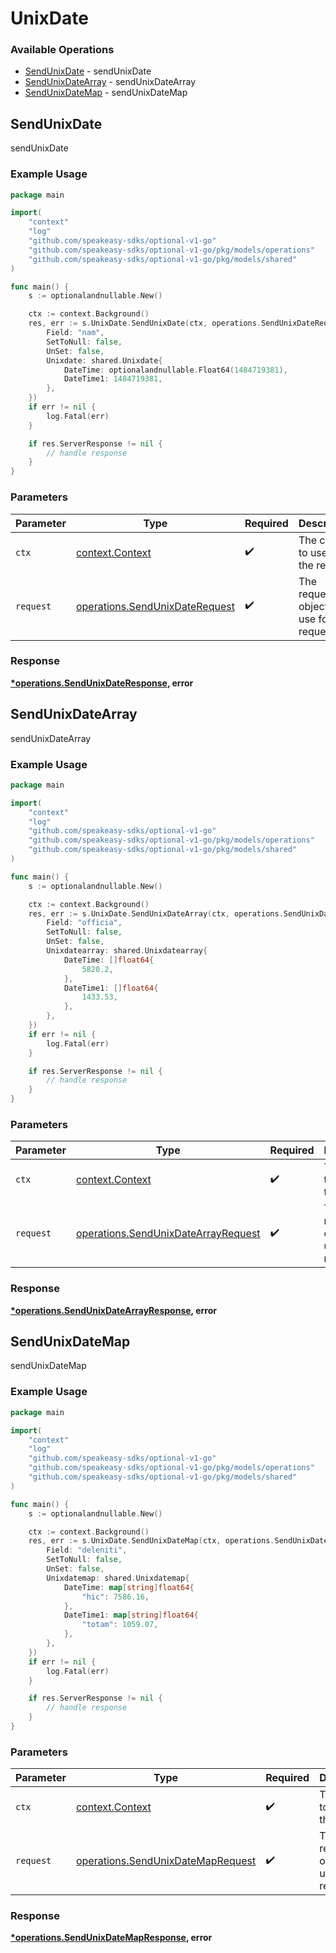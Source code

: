 # UnixDate

### Available Operations

* [SendUnixDate](#sendunixdate) - sendUnixDate
* [SendUnixDateArray](#sendunixdatearray) - sendUnixDateArray
* [SendUnixDateMap](#sendunixdatemap) - sendUnixDateMap

## SendUnixDate

sendUnixDate

### Example Usage

```go
package main

import(
	"context"
	"log"
	"github.com/speakeasy-sdks/optional-v1-go"
	"github.com/speakeasy-sdks/optional-v1-go/pkg/models/operations"
	"github.com/speakeasy-sdks/optional-v1-go/pkg/models/shared"
)

func main() {
    s := optionalandnullable.New()

    ctx := context.Background()
    res, err := s.UnixDate.SendUnixDate(ctx, operations.SendUnixDateRequest{
        Field: "nam",
        SetToNull: false,
        UnSet: false,
        Unixdate: shared.Unixdate{
            DateTime: optionalandnullable.Float64(1484719381),
            DateTime1: 1484719381,
        },
    })
    if err != nil {
        log.Fatal(err)
    }

    if res.ServerResponse != nil {
        // handle response
    }
}
```

### Parameters

| Parameter                                                                        | Type                                                                             | Required                                                                         | Description                                                                      |
| -------------------------------------------------------------------------------- | -------------------------------------------------------------------------------- | -------------------------------------------------------------------------------- | -------------------------------------------------------------------------------- |
| `ctx`                                                                            | [context.Context](https://pkg.go.dev/context#Context)                            | :heavy_check_mark:                                                               | The context to use for the request.                                              |
| `request`                                                                        | [operations.SendUnixDateRequest](../../models/operations/sendunixdaterequest.md) | :heavy_check_mark:                                                               | The request object to use for the request.                                       |


### Response

**[*operations.SendUnixDateResponse](../../models/operations/sendunixdateresponse.md), error**


## SendUnixDateArray

sendUnixDateArray

### Example Usage

```go
package main

import(
	"context"
	"log"
	"github.com/speakeasy-sdks/optional-v1-go"
	"github.com/speakeasy-sdks/optional-v1-go/pkg/models/operations"
	"github.com/speakeasy-sdks/optional-v1-go/pkg/models/shared"
)

func main() {
    s := optionalandnullable.New()

    ctx := context.Background()
    res, err := s.UnixDate.SendUnixDateArray(ctx, operations.SendUnixDateArrayRequest{
        Field: "officia",
        SetToNull: false,
        UnSet: false,
        Unixdatearray: shared.Unixdatearray{
            DateTime: []float64{
                5820.2,
            },
            DateTime1: []float64{
                1433.53,
            },
        },
    })
    if err != nil {
        log.Fatal(err)
    }

    if res.ServerResponse != nil {
        // handle response
    }
}
```

### Parameters

| Parameter                                                                                  | Type                                                                                       | Required                                                                                   | Description                                                                                |
| ------------------------------------------------------------------------------------------ | ------------------------------------------------------------------------------------------ | ------------------------------------------------------------------------------------------ | ------------------------------------------------------------------------------------------ |
| `ctx`                                                                                      | [context.Context](https://pkg.go.dev/context#Context)                                      | :heavy_check_mark:                                                                         | The context to use for the request.                                                        |
| `request`                                                                                  | [operations.SendUnixDateArrayRequest](../../models/operations/sendunixdatearrayrequest.md) | :heavy_check_mark:                                                                         | The request object to use for the request.                                                 |


### Response

**[*operations.SendUnixDateArrayResponse](../../models/operations/sendunixdatearrayresponse.md), error**


## SendUnixDateMap

sendUnixDateMap

### Example Usage

```go
package main

import(
	"context"
	"log"
	"github.com/speakeasy-sdks/optional-v1-go"
	"github.com/speakeasy-sdks/optional-v1-go/pkg/models/operations"
	"github.com/speakeasy-sdks/optional-v1-go/pkg/models/shared"
)

func main() {
    s := optionalandnullable.New()

    ctx := context.Background()
    res, err := s.UnixDate.SendUnixDateMap(ctx, operations.SendUnixDateMapRequest{
        Field: "deleniti",
        SetToNull: false,
        UnSet: false,
        Unixdatemap: shared.Unixdatemap{
            DateTime: map[string]float64{
                "hic": 7586.16,
            },
            DateTime1: map[string]float64{
                "totam": 1059.07,
            },
        },
    })
    if err != nil {
        log.Fatal(err)
    }

    if res.ServerResponse != nil {
        // handle response
    }
}
```

### Parameters

| Parameter                                                                              | Type                                                                                   | Required                                                                               | Description                                                                            |
| -------------------------------------------------------------------------------------- | -------------------------------------------------------------------------------------- | -------------------------------------------------------------------------------------- | -------------------------------------------------------------------------------------- |
| `ctx`                                                                                  | [context.Context](https://pkg.go.dev/context#Context)                                  | :heavy_check_mark:                                                                     | The context to use for the request.                                                    |
| `request`                                                                              | [operations.SendUnixDateMapRequest](../../models/operations/sendunixdatemaprequest.md) | :heavy_check_mark:                                                                     | The request object to use for the request.                                             |


### Response

**[*operations.SendUnixDateMapResponse](../../models/operations/sendunixdatemapresponse.md), error**

